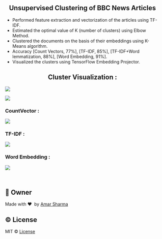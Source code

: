 <h2 align="center">Unsupervised Clustering of BBC News Articles</h2>
<ul>
  <li>Performed feature extraction and vectorization of the articles using TF-IDF.</li>
  <li>Estimated the optimal value of K (number of clusters) using Elbow Method.</li>
  <li>Clustered the documents on the basis of their embeddings using K-Means algorithm.</li>
  <li>Accuracy [Count Vectors, 77%], [TF-IDF, 85%], [TF-IDF+Word lemmatization, 88%], [Word Embedding, 91%].</li>
  <li>Visualized the clusters using TensorFlow Embedding Projector.</li>
</ul>
<h2 align="center">Cluster Visualization :</h2> 

![](https://github.com/amarsharma441/News-Articles-Clustering/blob/master/Embedding%20Projector%20-%20Visualization/Embedding%20projector%20-%20visualization%20of%20high-dimensional%20data_NEWS_CLUSTERS_1.gif)

![](https://github.com/amarsharma441/News-Articles-Clustering/blob/master/Embedding%20Projector%20-%20Visualization/Embedding%20projector%20-%20visualization%20of%20high-dimensional%20data_NEWS_CLUSTERS_2.gif)

<h3 align="left">CountVector :</h3> 

![](https://github.com/amarsharma441/Unsupervised-Clustering-of-BBC-News-Articles/blob/master/Images/cv.PNG)

<h3 align="left">TF-IDF :</h3>

![](https://github.com/amarsharma441/Unsupervised-Clustering-of-BBC-News-Articles/blob/master/Images/tfidf.PNG)

<h3 align="left">Word Embedding :</h3> 

![](https://github.com/amarsharma441/Unsupervised-Clustering-of-BBC-News-Articles/blob/master/Images/word2vec.PNG)

<br>

## :boy: Owner ##
Made with :heart:&nbsp;  by [Amar Sharma](https://www.linkedin.com/in/amarsharma441)

## :copyright: License ##
MIT © [License](https://github.com/amarsharma441/Unsupervised-Clustering-of-BBC-News-Articles/blob/master/LICENSE)

